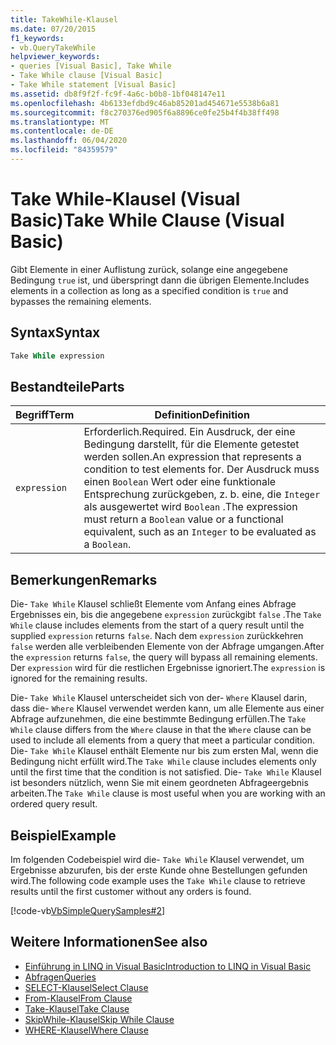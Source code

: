 ```yaml
---
title: TakeWhile-Klausel
ms.date: 07/20/2015
f1_keywords:
- vb.QueryTakeWhile
helpviewer_keywords:
- queries [Visual Basic], Take While
- Take While clause [Visual Basic]
- Take While statement [Visual Basic]
ms.assetid: db8f9f2f-fc9f-4a6c-b0b8-1bf048147e11
ms.openlocfilehash: 4b6133efdbd9c46ab85201ad454671e5538b6a81
ms.sourcegitcommit: f8c270376ed905f6a8896ce0fe25b4f4b38ff498
ms.translationtype: MT
ms.contentlocale: de-DE
ms.lasthandoff: 06/04/2020
ms.locfileid: "84359579"
---
```

# <a name="take-while-clause-visual-basic"></a><span data-ttu-id="7ad0c-102">Take While-Klausel (Visual Basic)</span><span class="sxs-lookup"><span data-stu-id="7ad0c-102">Take While Clause (Visual Basic)</span></span>
<span data-ttu-id="7ad0c-103">Gibt Elemente in einer Auflistung zurück, solange eine angegebene Bedingung `true` ist, und überspringt dann die übrigen Elemente.</span><span class="sxs-lookup"><span data-stu-id="7ad0c-103">Includes elements in a collection as long as a specified condition is `true` and bypasses the remaining elements.</span></span>  
  
## <a name="syntax"></a><span data-ttu-id="7ad0c-104">Syntax</span><span class="sxs-lookup"><span data-stu-id="7ad0c-104">Syntax</span></span>  
  
```vb  
Take While expression  
```  
  
## <a name="parts"></a><span data-ttu-id="7ad0c-105">Bestandteile</span><span class="sxs-lookup"><span data-stu-id="7ad0c-105">Parts</span></span>  
  
|<span data-ttu-id="7ad0c-106">Begriff</span><span class="sxs-lookup"><span data-stu-id="7ad0c-106">Term</span></span>|<span data-ttu-id="7ad0c-107">Definition</span><span class="sxs-lookup"><span data-stu-id="7ad0c-107">Definition</span></span>|  
|---|---|  
|`expression`|<span data-ttu-id="7ad0c-108">Erforderlich.</span><span class="sxs-lookup"><span data-stu-id="7ad0c-108">Required.</span></span> <span data-ttu-id="7ad0c-109">Ein Ausdruck, der eine Bedingung darstellt, für die Elemente getestet werden sollen.</span><span class="sxs-lookup"><span data-stu-id="7ad0c-109">An expression that represents a condition to test elements for.</span></span> <span data-ttu-id="7ad0c-110">Der Ausdruck muss einen `Boolean` Wert oder eine funktionale Entsprechung zurückgeben, z. b. eine, die `Integer` als ausgewertet wird `Boolean` .</span><span class="sxs-lookup"><span data-stu-id="7ad0c-110">The expression must return a `Boolean` value or a functional equivalent, such as an `Integer` to be evaluated as a `Boolean`.</span></span>|  
  
## <a name="remarks"></a><span data-ttu-id="7ad0c-111">Bemerkungen</span><span class="sxs-lookup"><span data-stu-id="7ad0c-111">Remarks</span></span>  
 <span data-ttu-id="7ad0c-112">Die- `Take While` Klausel schließt Elemente vom Anfang eines Abfrage Ergebnisses ein, bis die angegebene `expression` zurückgibt `false` .</span><span class="sxs-lookup"><span data-stu-id="7ad0c-112">The `Take While` clause includes elements from the start of a query result until the supplied `expression` returns `false`.</span></span> <span data-ttu-id="7ad0c-113">Nach dem `expression` zurückkehren `false` werden alle verbleibenden Elemente von der Abfrage umgangen.</span><span class="sxs-lookup"><span data-stu-id="7ad0c-113">After the `expression` returns `false`, the query will bypass all remaining elements.</span></span> <span data-ttu-id="7ad0c-114">Der `expression` wird für die restlichen Ergebnisse ignoriert.</span><span class="sxs-lookup"><span data-stu-id="7ad0c-114">The `expression` is ignored for the remaining results.</span></span>  
  
 <span data-ttu-id="7ad0c-115">Die- `Take While` Klausel unterscheidet sich von der- `Where` Klausel darin, dass die- `Where` Klausel verwendet werden kann, um alle Elemente aus einer Abfrage aufzunehmen, die eine bestimmte Bedingung erfüllen.</span><span class="sxs-lookup"><span data-stu-id="7ad0c-115">The `Take While` clause differs from the `Where` clause in that the `Where` clause can be used to include all elements from a query that meet a particular condition.</span></span> <span data-ttu-id="7ad0c-116">Die- `Take While` Klausel enthält Elemente nur bis zum ersten Mal, wenn die Bedingung nicht erfüllt wird.</span><span class="sxs-lookup"><span data-stu-id="7ad0c-116">The `Take While` clause includes elements only until the first time that the condition is not satisfied.</span></span> <span data-ttu-id="7ad0c-117">Die- `Take While` Klausel ist besonders nützlich, wenn Sie mit einem geordneten Abfrageergebnis arbeiten.</span><span class="sxs-lookup"><span data-stu-id="7ad0c-117">The `Take While` clause is most useful when you are working with an ordered query result.</span></span>  
  
## <a name="example"></a><span data-ttu-id="7ad0c-118">Beispiel</span><span class="sxs-lookup"><span data-stu-id="7ad0c-118">Example</span></span>  
 <span data-ttu-id="7ad0c-119">Im folgenden Codebeispiel wird die- `Take While` Klausel verwendet, um Ergebnisse abzurufen, bis der erste Kunde ohne Bestellungen gefunden wird.</span><span class="sxs-lookup"><span data-stu-id="7ad0c-119">The following code example uses the `Take While` clause to retrieve results until the first customer without any orders is found.</span></span>  
  
 [!code-vb[VbSimpleQuerySamples#2](~/samples/snippets/visualbasic/VS_Snippets_VBCSharp/VbSimpleQuerySamples/VB/QuerySamples1.vb#2)]  
  
## <a name="see-also"></a><span data-ttu-id="7ad0c-120">Weitere Informationen</span><span class="sxs-lookup"><span data-stu-id="7ad0c-120">See also</span></span>

- [<span data-ttu-id="7ad0c-121">Einführung in LINQ in Visual Basic</span><span class="sxs-lookup"><span data-stu-id="7ad0c-121">Introduction to LINQ in Visual Basic</span></span>](../../programming-guide/language-features/linq/introduction-to-linq.md)
- [<span data-ttu-id="7ad0c-122">Abfragen</span><span class="sxs-lookup"><span data-stu-id="7ad0c-122">Queries</span></span>](index.md)
- [<span data-ttu-id="7ad0c-123">SELECT-Klausel</span><span class="sxs-lookup"><span data-stu-id="7ad0c-123">Select Clause</span></span>](select-clause.md)
- [<span data-ttu-id="7ad0c-124">From-Klausel</span><span class="sxs-lookup"><span data-stu-id="7ad0c-124">From Clause</span></span>](from-clause.md)
- [<span data-ttu-id="7ad0c-125">Take-Klausel</span><span class="sxs-lookup"><span data-stu-id="7ad0c-125">Take Clause</span></span>](take-clause.md)
- [<span data-ttu-id="7ad0c-126">SkipWhile-Klausel</span><span class="sxs-lookup"><span data-stu-id="7ad0c-126">Skip While Clause</span></span>](skip-while-clause.md)
- [<span data-ttu-id="7ad0c-127">WHERE-Klausel</span><span class="sxs-lookup"><span data-stu-id="7ad0c-127">Where Clause</span></span>](where-clause.md)
